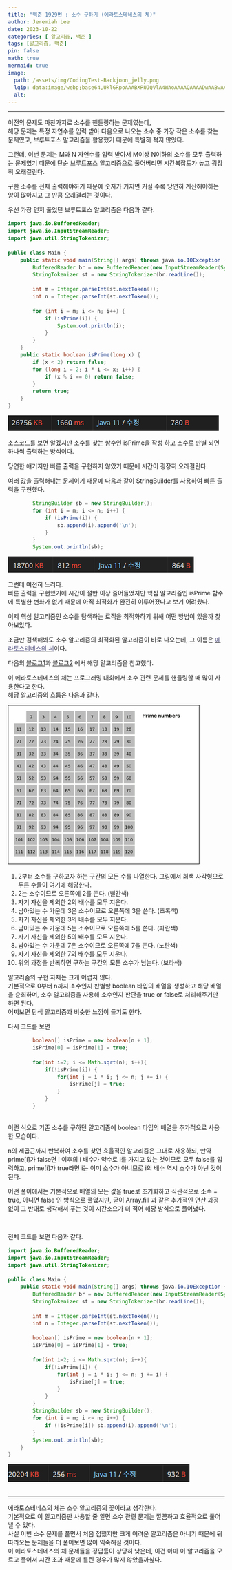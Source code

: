 ```yaml
---
title: "백준 1929번 : 소수 구하기 (에라토스테네스의 체)"
author: Jeremiah Lee
date: 2023-10-22
categories: [ 알고리즘, 백준 ]
tags: [알고리즘, 백준]
pin: false
math: true
mermaid: true
image: 
  path: /assets/img/CodingTest-Backjoon_jelly.png
  lqip: data:image/webp;base64,UklGRpoAAABXRUJQVlA4WAoAAAAQAAAADwAABwAAQUxQSDIAAAARL0AmbZurmr57yyIiqE8oiG0bejIYEQTgqiDA9vqnsUSI6H+oAERp2HZ65qP/VIAWAFZQOCBCAAAA8AEAnQEqEAAIAAVAfCWkAALp8sF8rgRgAP7o9FDvMCkMde9PK7euH5M1m6VWoDXf2FkP3BqV0ZYbO6NA/VFIAAAA
  alt: 
---
```

***

이전의 문제도 마찬가지로 소수를 핸들링하는 문제였는데,   
해당 문제는 특정 자연수를 입력 받아 다음으로 나오는 소수 중 가장 작은 소수를 찾는 문제였고,
브루트포스 알고리즘을 활용했기 때문에 특별히 적지 않았다.

그런데, 이번 문제는 M과 N 자연수를 입력 받아서 M이상 N이하의 소수를 모두 출력하는
문제였기 때문에 단순 브루트포스 알고리즘으로 풀어버리면 시간복잡도가 높고 굉장히 오래걸린다.

구한 소수를 전체 출력해야하기 때문에 숫자가 커지면 커질 수록 당연히 계산해야하는 양이 많아지고
그 만큼 오래걸리는 것이다.

우선 가장 먼저 풀었던 브루트포스 알고리즘은 다음과 같다.
```java
import java.io.BufferedReader;
import java.io.InputStreamReader;
import java.util.StringTokenizer;

public class Main {
    public static void main(String[] args) throws java.io.IOException {
        BufferedReader br = new BufferedReader(new InputStreamReader(System.in));
        StringTokenizer st = new StringTokenizer(br.readLine());

        int m = Integer.parseInt(st.nextToken());
        int n = Integer.parseInt(st.nextToken());

        for (int i = m; i <= n; i++) {
            if (isPrime(i)) {
                System.out.println(i);
            }
        }
    }
    public static boolean isPrime(long x) {
        if (x < 2) return false;
        for (long i = 2; i * i <= x; i++) {
            if (x % i == 0) return false;
        }
        return true;
    }
}
```
![](/assets/img/CT_BJ_LOG/BJ_1735_1.png)
<br>

소스코드를 보면 알겠지만 소수를 찾는 함수인 isPrime을 작성 하고 
소수로 판별 되면 하나씩 출력하는 방식이다.

당연한 얘기지만 빠른 출력을 구현하지 않았기 때문에 시간이 굉장히 오래걸린다.

여러 값을 출력해내는 문제이기 때문에 다음과 같이 StringBuilder를 사용하여 빠른 출력을 구현했다.
```java
        StringBuilder sb = new StringBuilder();
        for (int i = m; i <= n; i++) {
            if (isPrime(i)) {
                sb.append(i).append('\n');
            }
        }
        System.out.println(sb);
```
![](/assets/img/CT_BJ_LOG/BJ_1735_2.png)
<br>

그런데 여전히 느리다.   
빠른 출력을 구현했기에 시간이 절반 이상 줄어들었지만 
핵심 알고리즘인 isPrime 함수에 특별한 변화가 없기 때문에 아직 최적화가 완전히 이루어졌다고
보기 어려웠다.

이제 핵심 알고리즘인 소수를 탐색하는 로직을 최적화하기 위해 어떤 방법이 있을까 찾아보았다.

조금만 검색해봐도 소수 알고리즘의 최적화된 알고리즘이 바로 나오는데, 그 이름은 
[<span style="color:#4C4C7C">에라토스테네스의 체</span>](https://ko.wikipedia.org/wiki/%EC%97%90%EB%9D%BC%ED%86%A0%EC%8A%A4%ED%85%8C%EB%84%A4%EC%8A%A4%EC%9D%98_%EC%B2%B4)이다.

다음의 [블로그1](https://loosie.tistory.com/267)과 [블로그2](https://firework-ham.tistory.com/8)
에서 해당 알고리즘을 참고했다.

이 에라토스테네스의 체는 프로그래밍 대회에서 소수 관련 문제를 핸들링할 때 많이 사용한다고 한다.   
해당 알고리즘의 흐름은 다음과 같다.

![](/assets/img/CT_BJ_LOG/Sieve_of_Eratosthenes_animation.gif)
1. 2부터 소수를 구하고자 하는 구간의 모든 수를 나열한다. 그림에서 회색 사각형으로 두른 수들이 여기에 해당한다.
2. 2는 소수이므로 오른쪽에 2를 쓴다. (빨간색)
3. 자기 자신을 제외한 2의 배수를 모두 지운다.
4. 남아있는 수 가운데 3은 소수이므로 오른쪽에 3을 쓴다. (초록색)
5. 자기 자신을 제외한 3의 배수를 모두 지운다.
6. 남아있는 수 가운데 5는 소수이므로 오른쪽에 5를 쓴다. (파란색)
7. 자기 자신을 제외한 5의 배수를 모두 지운다.
8. 남아있는 수 가운데 7은 소수이므로 오른쪽에 7을 쓴다. (노란색)
9. 자기 자신을 제외한 7의 배수를 모두 지운다.
10. 위의 과정을 반복하면 구하는 구간의 모든 소수가 남는다. (보라색)

알고리즘의 구현 자체는 크게 어렵지 않다.   
기본적으로 0부터 n까지 소수인지 판별할 boolean 타입의 배열을 생성하고 
해당 배열을 순회하며, 소수 알고리즘을 사용해 소수인지 판단을 true or false로 처리해주기만 하면 된다.   
어찌보면 탐색 알고리즘과 비슷한 느낌이 들기도 한다.

다시 코드를 보면
```java
        boolean[] isPrime = new boolean[n + 1];
        isPrime[0] = isPrime[1] = true;

        for(int i=2; i <= Math.sqrt(n); i++){
            if(!isPrime[i]) {
                for(int j = i * i; j <= n; j += i) {
                    isPrime[j] = true;
                }
            }
        }
```
<br>
이런 식으로 기존 소수를 구하던 알고리즘에 boolean 타입의 배열을 추가적으로 
사용한 모습이다.

n의 제곱근까지 반복하여 소수를 찾던 효율적인 알고리즘은 그대로 사용하되,
만약 prime[i]가 false면 i 이후의 i 배수가 약수로 i를 가지고 있는 것이므로
모두 false를 입력하고, prime[i]가 true라면 i는 이미 소수가 아니므로 i의 배수 역시 
소수가 아닌 것이 된다.

어떤 풀이에서는 기본적으로 배열의 모든 값을 true로 초기화하고 
직관적으로 소수 = true, 아니면 false 인 방식으로 풀었지만,
굳이 Array.fill 과 같은 추가적인 연산 과정 없이 그 반대로 생각해서 푸는 것이
시간소요가 더 적어 해당 방식으로 풀어냈다.

<br>

전체 코드를 보면 다음과 같다.
```java
import java.io.BufferedReader;
import java.io.InputStreamReader;
import java.util.StringTokenizer;

public class Main {
    public static void main(String[] args) throws java.io.IOException {
        BufferedReader br = new BufferedReader(new InputStreamReader(System.in));
        StringTokenizer st = new StringTokenizer(br.readLine());

        int m = Integer.parseInt(st.nextToken());
        int n = Integer.parseInt(st.nextToken());

        boolean[] isPrime = new boolean[n + 1];
        isPrime[0] = isPrime[1] = true;

        for(int i=2; i <= Math.sqrt(n); i++){
            if(!isPrime[i]) {
                for(int j = i * i; j <= n; j += i) {
                    isPrime[j] = true;
                }
            }
        }
        StringBuilder sb = new StringBuilder();
        for (int i = m; i <= n; i++) {
            if (!isPrime[i]) sb.append(i).append('\n');
        }
        System.out.println(sb);
    }
}
```
![](/assets/img/CT_BJ_LOG/BJ_1735_3.png)
<br>
<br>

***
에라토스테네스의 체는 소수 알고리즘의 꽃이라고 생각한다.   
기본적으로 이 알고리즘만 사용할 줄 알면 소수 관련 문제는 깔끔하고 효율적으로 풀어낼 수 있다.   
사실 이번 소수 문제를 풀면서 처음 접했지만 크게 어려운 알고리즘은 아니기 때문에
뒤따라오는 문제들을 더 풀어보면 많이 익숙해질 것이다.   
이 에라토스테네스의 체 문제들을 정답률이 상당히 낮은데, 이건 아마 이 알고리즘을 모르고 풀어서
시간 초과 때문에 틀린 경우가 많지 않았을까싶다.
